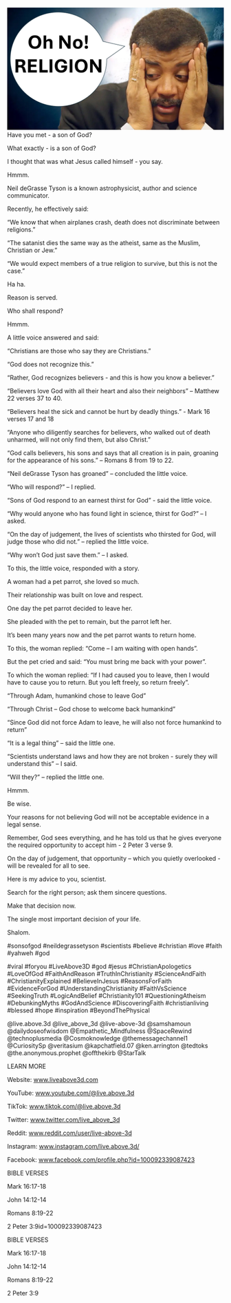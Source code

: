 ![Video cover image](./cover.jpg "cover photo")
Have you met - a son of God?

What exactly - is a son of God?

I thought that was what Jesus called himself - you say.

Hmmm.

Neil deGrasse Tyson is a known astrophysicist, author and science communicator.

Recently, he effectively said:

“We know that when airplanes crash, death does not discriminate between religions.”

“The satanist dies the same way as the atheist, same as the Muslim, Christian or Jew.”

“We would expect members of a true religion to survive, but this is not the case.”

Ha ha.

Reason is served.

Who shall respond?

Hmmm.

A little voice answered and said:

“Christians are those who say they are Christians.”

“God does not recognize this.”

“Rather, God recognizes believers - and this is how you know a believer.”

“Believers love God with all their heart and also their neighbors” – Matthew 22 verses 37 to 40.

“Believers heal the sick and cannot be hurt by deadly things.” - Mark 16 verses 17 and 18

“Anyone who diligently searches for believers, who walked out of death unharmed, will not only find them, but also Christ.”

“God calls believers, his sons and says that all creation is in pain, groaning for the appearance of his sons.” – Romans 8 from 19 to 22.

“Neil deGrasse Tyson has groaned” – concluded the little voice.

 “Who will respond?” – I replied.

“Sons of God respond to an earnest thirst for God” - said the little voice.

“Why would anyone who has found light in science, thirst for God?” – I asked.

“On the day of judgement, the lives of scientists who thirsted for God, will judge those who did not.” – replied the little voice.

“Why won’t God just save them.” – I asked.

To this, the little voice, responded with a story.

A woman had a pet parrot, she loved so much.

Their relationship was built on love and respect.

One day the pet parrot decided to leave her.

She pleaded with the pet to remain, but the parrot left her.

It’s been many years now and the pet parrot wants to return home.

To this, the woman replied: “Come – I am waiting with open hands”.

But the pet cried and said: “You must bring me back with your power”.

To which the woman replied: “If I had caused you to leave, then I would have to cause you to return. But you left freely, so return freely”.

“Through Adam, humankind chose to leave God”

“Through Christ – God chose to welcome back humankind”

“Since God did not force Adam to leave, he will also not force humankind to return”

“It is a legal thing” – said the little one.

“Scientists understand laws and how they are not broken - surely they will understand this” – I said.

“Will they?” – replied the little one.

Hmmm.

Be wise.

Your reasons for not believing God will not be acceptable evidence in a legal sense.

Remember, God sees everything, and he has told us that he gives everyone the required opportunity to accept him - 2 Peter 3 verse 9.

On the day of judgement, that opportunity – which you quietly overlooked - will be revealed for all to see.

Here is my advice to you, scientist.

Search for the right person; ask them sincere questions. 

Make that decision now.

The single most important decision of your life.

Shalom.


#sonsofgod #neildegrassetyson #scientists #believe #christian #love #faith #yahweh #god 

#viral #foryou #LiveAbove3D #god #jesus #ChristianApologetics #LoveOfGod #FaithAndReason #TruthInChristianity #ScienceAndFaith #ChristianityExplained #BelieveInJesus #ReasonsForFaith #EvidenceForGod #UnderstandingChristianity #FaithVsScience #SeekingTruth #LogicAndBelief #Christianity101 #QuestioningAtheism #DebunkingMyths #GodAndScience #DiscoveringFaith #christianliving #blessed #hope #inspiration #BeyondThePhysical

@live.above.3d @live_above_3d @live-above-3d @samshamoun @dailydoseofwisdom @Empathetic_Mindfulness @SpaceRewind @technoplusmedia @Cosmoknowledge @themessagechannel1 @CuriositySp @veritasium @kapchatfield.07 @ken.arrington @tedtoks @the.anonymous.prophet @offthekirb @StarTalk


LEARN MORE

Website: www.liveabove3d.com

YouTube: www.youtube.com/@live.above.3d

TikTok: www.tiktok.com/@live.above.3d

Twitter: www.twitter.com/live_above_3d

Reddit: www.reddit.com/user/live-above-3d

Instagram: www.instagram.com/live.above.3d/

Facebook: www.facebook.com/profile.php?id=100092339087423


BIBLE VERSES

Mark 16:17-18

John 14:12-14

Romans 8:19-22

2 Peter 3:9id=100092339087423


BIBLE VERSES

Mark 16:17-18

John 14:12-14

Romans 8:19-22

2 Peter 3:9